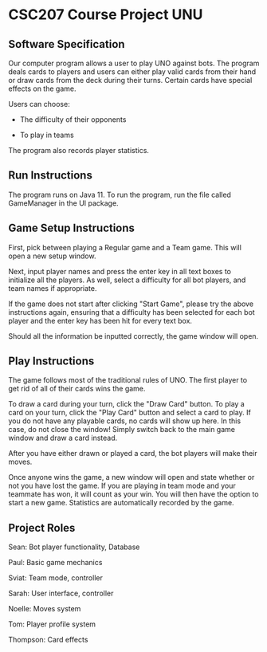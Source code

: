 # CSC207 Course Project UNU

## Software Specification

Our computer program allows a user to play UNO against bots. The program deals cards to players and users can either play valid cards from their hand or draw cards from the deck during their turns. Certain cards have special effects on the game.

Users can choose:

- The difficulty of their opponents

- To play in teams

The program also records player statistics.

## Run Instructions

The program runs on Java 11. To run the program, run the file called GameManager in the UI package.

## Game Setup Instructions

First, pick between playing a Regular game and a Team game. This will open a new setup window.

Next, input player names and press the enter key in all text boxes to initialize all the players. As well, select a difficulty for all bot players, and team names if appropriate.

If the game does not start after clicking "Start Game", please try the above instructions again, ensuring that a difficulty has been selected for each bot player and the enter key has been hit for every text box.

Should all the information be inputted correctly, the game window will open.

## Play Instructions

The game follows most of the traditional rules of UNO. The first player to get rid of all of their cards wins the game. 

To draw a card during your turn, click the "Draw Card" button. To play a card on your turn, click the "Play Card" button and select a card to play. If you do not have any playable cards, no cards will show up here. In this case, do not close the window! Simply switch back to the main game window and draw a card instead.

After you have either drawn or played a card, the bot players will make their moves. 

Once anyone wins the game, a new window will open and state whether or not you have lost the game. If you are playing in team mode and your teammate has won, it will count as your win. You will then have the option to start a new game. Statistics are automatically recorded by the game.

## Project Roles

Sean: Bot player functionality, Database

Paul: Basic game mechanics

Sviat: Team mode, controller

Sarah: User interface, controller

Noelle: Moves system

Tom: Player profile system

Thompson: Card effects
